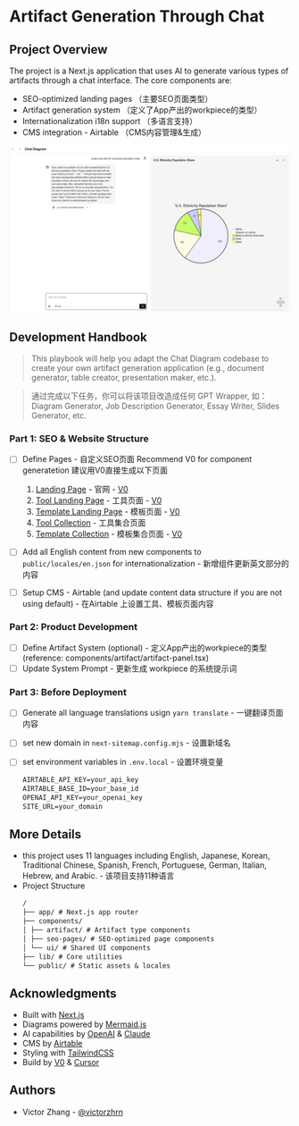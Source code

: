 # Artifact Generation Through Chat 

## Project Overview

The project is a Next.js application that uses AI to generate various types of artifacts through a chat interface. The core components are:
- SEO-optimized landing pages （主要SEO页面类型）
- Artifact generation system （定义了App产出的workpiece的类型）
- Internationalization i18n support （多语言支持）
- CMS integration - Airtable （CMS内容管理&生成）



![Chat Diagram Demo](public/chat-diagram-demo.png)




## Development Handbook
> This playbook will help you adapt the Chat Diagram codebase to create your own artifact generation application (e.g., document generator, table creator, presentation maker, etc.).

> 通过完成以下任务，你可以将该项目改造成任何 GPT Wrapper, 如：Diagram Generator, Job Description Generator, Essay Writer, Slides Generator, etc.

### Part 1: SEO & Website Structure

- [ ] Define Pages - 自定义SEO页面 
    Recommend V0 for component generatetion 建议用V0直接生成以下页面
    1. [Landing Page](components/seo-pages/landing-page.tsx) - 官网 - [V0](https://v0.dev/chat/lTVGbKnR468?b=b_6ysZClex5Wx)
    2. [Tool Landing Page](components/seo-pages/tool-landing-page.tsx) - 工具页面 - [V0](https://v0.dev/chat/mkKcL2GGJD3)
    3. [Template Landing Page](components/seo-pages/template-landing-page.tsx) - 模板页面 - [V0](https://v0.dev/chat/umiI3lqkPgg?b=b_Pzawq99zA1b)
    4. [Tool Collection](components/seo-pages/tool-collection.tsx) - 工具集合页面 
    5. [Template Collection](components/seo-pages/template-collection.tsx) - 模板集合页面 - [V0](https://v0.dev/chat/sqKwPtG3GIR?b=b_4ygovrHkZv8)
- [ ] Add all English content from new components to `public/locales/en.json` for internationalization - 新增组件更新英文部分的内容
- [ ] Setup CMS - Airtable (and update content data structure if you are not using default) - 在Airtable 上设置工具、模板页面内容


### Part 2: Product Development
- [ ] Define Artifact System (optional) - 定义App产出的workpiece的类型 (reference: components/artifact/artifact-panel.tsx)
- [ ] Update System Prompt - 更新生成 workpiece 的系统提示词

### Part 3: Before Deployment
- [ ] Generate all language translations usign `yarn translate` - 一键翻译页面内容
- [ ] set new domain in `next-sitemap.config.mjs` - 设置新域名
- [ ] set environment variables in `.env.local` - 设置环境变量
    ```env
    AIRTABLE_API_KEY=your_api_key
    AIRTABLE_BASE_ID=your_base_id
    OPENAI_API_KEY=your_openai_key
    SITE_URL=your_domain
    ```




## More Details
- this project uses 11 languages including English, Japanese, Korean, Traditional Chinese, Spanish, French, Portuguese, German, Italian, Hebrew, and Arabic. - 该项目支持11种语言
- Project Structure
    ```
    /
    ├── app/ # Next.js app router
    ├── components/
    │ ├── artifact/ # Artifact type components
    │ ├── seo-pages/ # SEO-optimized page components
    │ └── ui/ # Shared UI components
    ├── lib/ # Core utilities
    └── public/ # Static assets & locales
    ```




## Acknowledgments

- Built with [Next.js](https://nextjs.org/)
- Diagrams powered by [Mermaid.js](https://mermaid.js.org/)
- AI capabilities by [OpenAI](https://openai.com/) & [Claude](https://www.anthropic.com/)
- CMS by [Airtable](https://airtable.com/)
- Styling with [TailwindCSS](https://tailwindcss.com/)
- Build by [V0](https://v0.dev/) & [Cursor](https://www.cursor.com/)

## Authors

- Victor Zhang - [@victorzhrn](https://github.com/victorzhrn)


